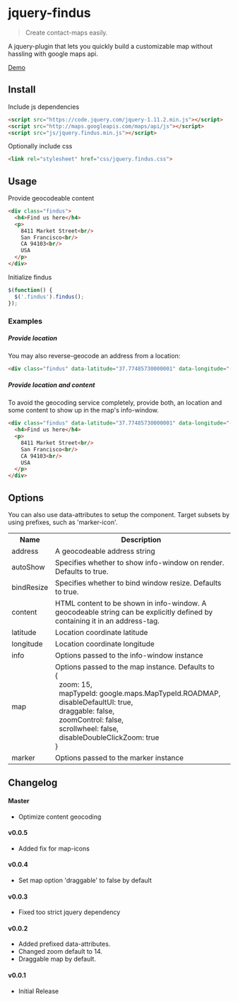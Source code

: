 # jquery-findus

> Create contact-maps easily.

A jquery-plugin that lets you quickly build a customizable map without hassling with google maps api. 

[Demo](http://benignware.github.io/jquery-findus)

## Install

Include js dependencies

```html
<script src="https://code.jquery.com/jquery-1.11.2.min.js"></script>
<script src="http://maps.googleapis.com/maps/api/js"></script>
<script src="js/jquery.findus.min.js"></script>
```

Optionally include css

```html
<link rel="stylesheet" href="css/jquery.findus.css">
```

## Usage

Provide geocodeable content

```html
<div class="findus">
  <h4>Find us here</h4>
  <p>
    8411 Market Street<br/>
    San Francisco<br/>
    CA 94103<br/>
    USA
  </p>
</div>
```

Initialize findus

```js
$(function() {
  $('.findus').findus();
});
```

### Examples

##### Provide location
You may also reverse-geocode an address from a location:

```html
<div class="findus" data-latitude="37.77485730000001" data-longitude="-122.41962339999998"></div>
```

##### Provide location and content
To avoid the geocoding service completely, provide both, an location and some content to show up in the map's info-window.

```html
<div class="findus" data-latitude="37.77485730000001" data-longitude="-122.41962339999998">
  <h4>Find us here</h4>
  <p>
    8411 Market Street<br/>
    San Francisco<br/>
    CA 94103<br/>
    USA
  </p>
</div>
```

Options
-------

You can also use data-attributes to setup the component. Target subsets by using prefixes, such as 'marker-icon'.

<table>
  <tr>
    <th>Name</th><th>Description</th>
  </tr>
  <tr>
    <td>address</td><td>A geocodeable address string</td>
  </tr>
  <tr>
    <td>autoShow</td><td>Specifies whether to show info-window on render. Defaults to true.</td>
  <tr>
    <td>bindResize</td><td>Specifies whether to bind window resize. Defaults to true.</td>
  </tr>
  <tr>
    <td>content</td><td>HTML content to be shown in info-window. A geocodeable string can be explicitly defined by containing it in an address-tag.</td>
  </tr>
  <tr>
    <td>latitude</td><td>Location coordinate latitude</td>
  </tr>
  <tr>
    <td>longitude</td><td>Location coordinate longitude</td>
  </tr>
  <tr>
    <td>info</td><td>Options passed to the info-window instance</td>
  </tr>
  <tr>
    <td>map</td><td>Options passed to the map instance. Defaults to <br/>
    {<br/>
        &nbsp;&nbsp;zoom: 15,<br/>
        &nbsp;&nbsp;mapTypeId: google.maps.MapTypeId.ROADMAP,<br/>
        &nbsp;&nbsp;disableDefaultUI: true,<br/>
        &nbsp;&nbsp;draggable: false, <br/>
        &nbsp;&nbsp;zoomControl: false, <br/>
        &nbsp;&nbsp;scrollwheel: false, <br/>
        &nbsp;&nbsp;disableDoubleClickZoom: true<br/>
      }</td>
  </tr>
  <tr>
    <td>marker</td><td>Options passed to the marker instance</td>
  </tr>
</table>

## Changelog

#### Master

* Optimize content geocoding

#### v0.0.5

* Added fix for map-icons

#### v0.0.4

* Set map option 'draggable' to false by default

#### v0.0.3 

* Fixed too strict jquery dependency

#### v0.0.2

* Added prefixed data-attributes. 
* Changed zoom default to 14. 
* Draggable map by default.

#### v0.0.1

* Initial Release